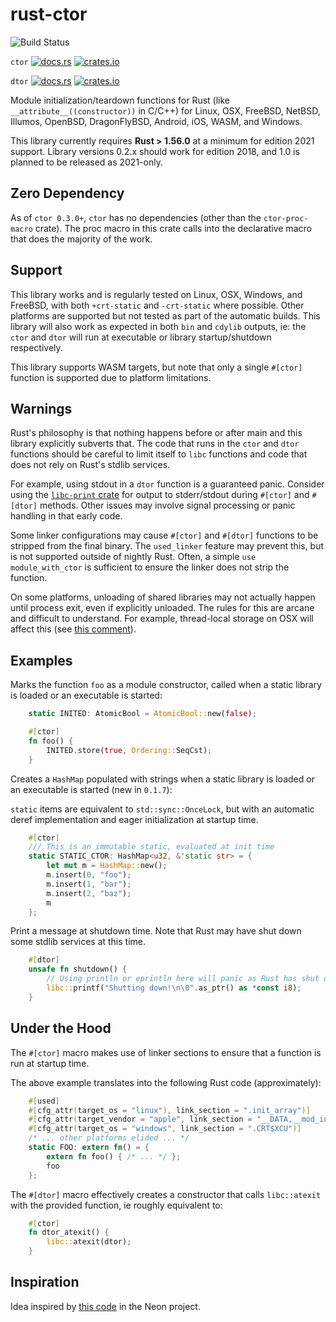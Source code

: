 # rust-ctor

![Build Status](https://github.com/mmastrac/rust-ctor/actions/workflows/rust.yml/badge.svg)

`ctor` [![docs.rs](https://docs.rs/ctor/badge.svg)](https://docs.rs/ctor)
[![crates.io](https://img.shields.io/crates/v/ctor.svg)](https://crates.io/crates/ctor)

`dtor` [![docs.rs](https://docs.rs/dtor/badge.svg)](https://docs.rs/dtor)
[![crates.io](https://img.shields.io/crates/v/dtor.svg)](https://crates.io/crates/dtor)

Module initialization/teardown functions for Rust (like
`__attribute__((constructor))` in C/C++) for Linux, OSX, FreeBSD, NetBSD,
Illumos, OpenBSD, DragonFlyBSD, Android, iOS, WASM, and Windows.

This library currently requires **Rust > 1.56.0** at a minimum for edition
2021 support. Library versions 0.2.x should work for edition 2018, and 1.0
is planned to be released as 2021-only.

## Zero Dependency

As of `ctor 0.3.0+`, `ctor` has no dependencies (other than the
`ctor-proc-macro` crate). The proc macro in this crate calls into the
declarative macro that does the majority of the work.

## Support

This library works and is regularly tested on Linux, OSX, Windows, and FreeBSD,
with both `+crt-static` and `-crt-static` where possible. Other platforms are
supported but not tested as part of the automatic builds. This library will also
work as expected in both `bin` and `cdylib` outputs, ie: the `ctor` and `dtor`
will run at executable or library startup/shutdown respectively.

This library supports WASM targets, but note that only a single `#[ctor]` function is
supported due to platform limitations.

## Warnings

Rust's philosophy is that nothing happens before or after main and
this library explicitly subverts that. The code that runs in the `ctor`
and `dtor` functions should be careful to limit itself to `libc`
functions and code that does not rely on Rust's stdlib services.

For example, using stdout in a `dtor` function is a guaranteed panic. Consider
using the [`libc-print` crate](https://crates.io/crates/libc-print) for output
to stderr/stdout during `#[ctor]` and `#[dtor]` methods. Other issues
may involve signal processing or panic handling in that early code.

Some linker configurations may cause `#[ctor]` and `#[dtor]` functions to be
stripped from the final binary. The `used_linker` feature may prevent this, but
is not supported outside of nightly Rust. Often, a simple `use module_with_ctor`
is sufficient to ensure the linker does not strip the function.

On some platforms, unloading of shared libraries may not actually happen until
process exit, even if explicitly unloaded. The rules for this are arcane and
difficult to understand. For example, thread-local storage on OSX will affect
this (see [this
comment](https://github.com/rust-lang/rust/issues/28794#issuecomment-368693049)).

## Examples

Marks the function `foo` as a module constructor, called when a static
library is loaded or an executable is started:

```rust
    static INITED: AtomicBool = AtomicBool::new(false);

    #[ctor]
    fn foo() {
        INITED.store(true, Ordering::SeqCst);
    }
```

Creates a `HashMap` populated with strings when a static
library is loaded or an executable is started (new in `0.1.7`):

`static` items are equivalent to `std::sync::OnceLock`, but with
an automatic deref implementation and eager initialization at
startup time.

```rust
    #[ctor]
    /// This is an immutable static, evaluated at init time
    static STATIC_CTOR: HashMap<u32, &'static str> = {
        let mut m = HashMap::new();
        m.insert(0, "foo");
        m.insert(1, "bar");
        m.insert(2, "baz");
        m
    };
```

Print a message at shutdown time. Note that Rust may have shut down
some stdlib services at this time.

```rust
    #[dtor]
    unsafe fn shutdown() {
        // Using println or eprintln here will panic as Rust has shut down
        libc::printf("Shutting down!\n\0".as_ptr() as *const i8);
    }
```

## Under the Hood

The `#[ctor]` macro makes use of linker sections to ensure that a
function is run at startup time.

The above example translates into the following Rust code (approximately):

```rust
    #[used]
    #[cfg_attr(target_os = "linux"), link_section = ".init_array")]
    #[cfg_attr(target_vendor = "apple", link_section = "__DATA,__mod_init_func")]
    #[cfg_attr(target_os = "windows", link_section = ".CRT$XCU")]
    /* ... other platforms elided ... */
    static FOO: extern fn() = {
        extern fn foo() { /* ... */ };
        foo
    };
```

The `#[dtor]` macro effectively creates a constructor that calls `libc::atexit`
with the provided function, ie roughly equivalent to:

```rust
    #[ctor]
    fn dtor_atexit() {
        libc::atexit(dtor);
    }
```

## Inspiration

Idea inspired by [this
code](https://github.com/neon-bindings/neon/blob/2277e943a619579c144c1da543874f4a7ec39879/src/lib.rs#L42)
in the Neon project.
